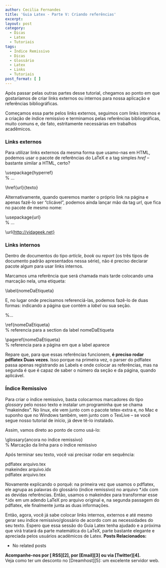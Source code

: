 ```yaml
---
author: Cecilia Fernandes
title: 'Guia Latex - Parte V: Criando referências'
excerpt:
layout: post
category:
  - Dicas
  - Latex
  - Tutoriais
tags:
  - Índice Remissivo
  - Dicas
  - Glossário
  - Latex
  - Links
  - Tutoriais
post_format: [ ]
---
```

Após passar pelas outras partes desse tutorial, chegamos ao ponto em que gostaríamos de criar links externos ou internos para nossa aplicação e referências bibliográficas.

Começamos essa parte pelos links externos, seguimos com links internos e a criação de índice remissivo e terminamos pelas referências bibliográficas, muito comuns e, de fato, estritamente necessárias em trabalhos acadêmicos.

### Links externos

Para utilizar links externos da mesma forma que usamo-nas em HTML, podemos usar o pacote de referências do LaTeX e a tag simples *href* – bastante similar a HTML, certo?

\usepackage{hyperref}  
% …

\href{url}{texto}

Alternativamente, quando queremos manter o próprio link na página e apenas fazê-lo ser “clicável”, podemos ainda lançar mão da tag *url*, que fica no pacote de mesmo nome:

\usepackage{url}  
% …

\url{http://vidageek.net}

### Links internos

Dentro de documentos do tipo *article*, *book* ou *report* (os três tipos de documento padrão apresentados nessa série), não é preciso declarar pacote algum para usar links internos.

Marcamos uma referência que será chamada mais tarde colocando uma marcação nela, uma etiqueta:

\label{nomeDaEtiqueta}

E, no lugar onde precisamos referenciá-las, podemos fazê-lo de duas formas: indicando a página que contém a *label* ou sua seção.

%…

\ref{nomeDaEtiqueta}  
% referencia para a section da label nomeDaEtiqueta

\pageref{nomeDaEtiqueta}  
% referencia para a página em que a label aparece

Repare que, para que essas referências funcionem, **é preciso rodar pdflatex Duas vezes**. Isso porque na primeira vez, o parser do pdflatex passa apenas registrando as Labels e onde colocar as referências, mas na segunda é que é capaz de saber o número da seção e da página, quando aplicável.

### Índice Remissivo

Para criar o índice remissivo, basta colocarmos marcadores do tipo *glossary* pelo nosso texto e instalar um programinha que se chama “makeindex”. No linux, ele vem junto com o pacote tetex-extra e, no Mac e suponho que no Windows também, vem junto com o TexLive – se você segue nosso tutorial de início, já deve tê-lo instalado.

Assim, vamos direto ao ponto de como usá-lo:

\glossary{ancora no índice remissivo}  
% Marcação da linha para o índice remissivo

Após terminar seu texto, você vai precisar rodar em sequência:

pdflatex arquivo.tex  
makeindex arquivo.idx  
pdflatex arquivo.tex

Novamente explicando o porquê: na primeira vez que usamos o pdflatex, ele agrupa as palavras do glossário (índice remissivo) no arquivo *.idx com as devidas referências. Então, usamos o makeindex para transformar esse *.idx em um adendo LaTeX pro arquivo original e, na segunda passagem do pdflatex, ele finalmente junta as duas informações.

Então, agora, você já sabe colocar links internos, externos e até mesmo gerar seu índice remissívo/glossário de acordo com as necessidades do seu texto. Espero que essa sessão do Guia Latex tenha ajudado e a próxima que virá tratará da parte matemática do LaTeX, parte bastante elegante e apreciada pelos usuários acadêmicos de Latex. 
**Posts Relacionados:** 
*   No related posts









**Acompanhe-nos por [ RSS][2], por [Email][3] ou via [Twitter][4].**  
Veja como ter um desconto no [Dreamhost][5]: um excelente servidor web.

 [1]: https://twitter.com/share




